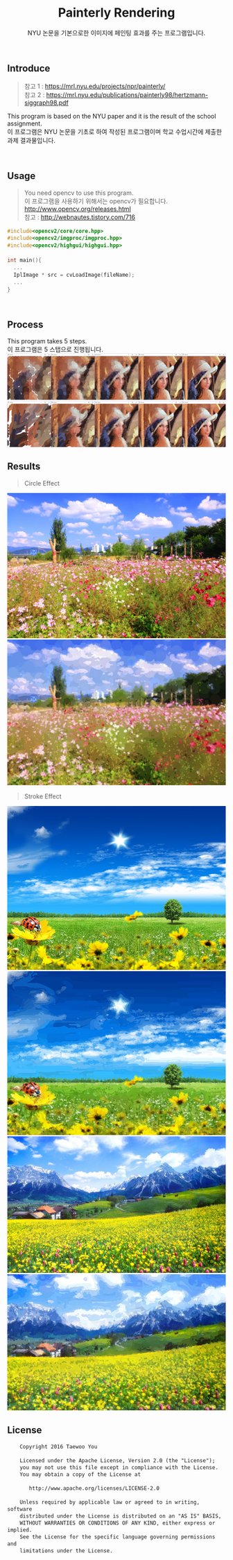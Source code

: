 <h1 align=center>Painterly Rendering</h1>
<p align=center>NYU 논문을 기본으로한 이미지에 페인팅 효과를 주는 프로그램입니다.</p>
<br>

## Introduce
>참고 1 : <a href=“https://mrl.nyu.edu/projects/npr/painterly/“>https://mrl.nyu.edu/projects/npr/painterly/</a><br>
>참고 2 : <a href=“https://mrl.nyu.edu/publications/painterly98/hertzmann-siggraph98.pdf”>https://mrl.nyu.edu/publications/painterly98/hertzmann-siggraph98.pdf</a>

This program is based on the NYU paper and it is the result of the school assignment.<br>
이 프로그램은 NYU 논문을 기초로 하여 작성된 프로그램이며 학교 수업시간에 제출한 과제 결과물입니다.

<br>

## Usage
> You need opencv to use this program.<br>
> 이 프로그램을 사용하기 위해서는 opencv가 필요합니다.<br>
> <a href="http://www.opencv.org/releases.html">http://www.opencv.org/releases.html</a><br>
> 참고 : <a href="http://webnautes.tistory.com/716">http://webnautes.tistory.com/716</a>
```C
#include<opencv2/core/core.hpp>
#include<opencv2/imgproc/imgproc.hpp>
#include<opencv2/highgui/highgui.hpp>

int main(){
  ...
  IplImage * src = cvLoadImage(fileName);
  ...
}
```

<br>

## Process
This program takes 5 steps.<br>
이 프로그램은 5 스탭으로 진행됩니다.<br>
<img src="https://github.com/pooi/PainterlyRendering/blob/master/image/001.jpg">
<img src="https://github.com/pooi/PainterlyRendering/blob/master/image/002.jpg">
<br>

## Results
>Circle Effect
<img src="https://github.com/pooi/PainterlyRendering/blob/master/PainterlyRendering/PainterlyRendering/source2.jpg">
<img src="https://github.com/pooi/PainterlyRendering/blob/master/PainterlyRendering/PainterlyRendering/result2.jpg">

>Stroke Effect
<img src="https://github.com/pooi/PainterlyRendering/blob/master/PainterlyRendering/PainterlyRendering/source1.jpg">
<img src="https://github.com/pooi/PainterlyRendering/blob/master/PainterlyRendering/PainterlyRendering/result1.jpg">
<img src="https://github.com/pooi/PainterlyRendering/blob/master/PainterlyRendering/PainterlyRendering/source3.jpg">
<img src="https://github.com/pooi/PainterlyRendering/blob/master/PainterlyRendering/PainterlyRendering/result3.jpg">
<br>

## License
```
    Copyright 2016 Taewoo You

    Licensed under the Apache License, Version 2.0 (the "License");
    you may not use this file except in compliance with the License.
    You may obtain a copy of the License at

       http://www.apache.org/licenses/LICENSE-2.0

    Unless required by applicable law or agreed to in writing, software
    distributed under the License is distributed on an "AS IS" BASIS,
    WITHOUT WARRANTIES OR CONDITIONS OF ANY KIND, either express or implied.
    See the License for the specific language governing permissions and
    limitations under the License.
```
